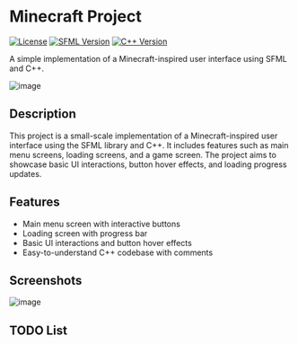 # Minecraft Project

[![License](https://img.shields.io/badge/license-MIT-blue.svg)](LICENSE)
[![SFML Version](https://img.shields.io/badge/SFML-2.5.1-green.svg)](https://www.sfml-dev.org/)
[![C++ Version](https://img.shields.io/badge/C++-17-blue.svg)](https://en.cppreference.com/w/cpp/17)

A simple implementation of a Minecraft-inspired user interface using SFML and C++.

![image](https://github.com/ferrnnaando/minecraft/assets/77246868/4d64cbb3-d210-49b2-8d25-a3d86986c718)


## Description

This project is a small-scale implementation of a Minecraft-inspired user interface using the SFML library and C++. It includes features such as main menu screens, loading screens, and a game screen. The project aims to showcase basic UI interactions, button hover effects, and loading progress updates.

## Features

- Main menu screen with interactive buttons
- Loading screen with progress bar
- Basic UI interactions and button hover effects
- Easy-to-understand C++ codebase with comments

## Screenshots

![image](https://github.com/ferrnnaando/minecraft/assets/77246868/2833b208-a87a-4fd1-8ca4-1f94f7ecedee)


## TODO List
